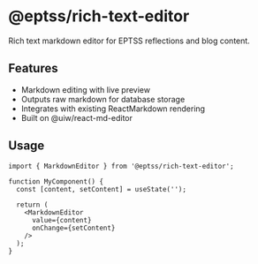 # @eptss/rich-text-editor

Rich text markdown editor for EPTSS reflections and blog content.

## Features

- Markdown editing with live preview
- Outputs raw markdown for database storage
- Integrates with existing ReactMarkdown rendering
- Built on @uiw/react-md-editor

## Usage

```tsx
import { MarkdownEditor } from '@eptss/rich-text-editor';

function MyComponent() {
  const [content, setContent] = useState('');

  return (
    <MarkdownEditor
      value={content}
      onChange={setContent}
    />
  );
}
```
